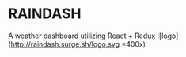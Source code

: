 # RAINDASH
A weather dashboard utilizing React + Redux
![logo](http://raindash.surge.sh/logo.svg =400x)
